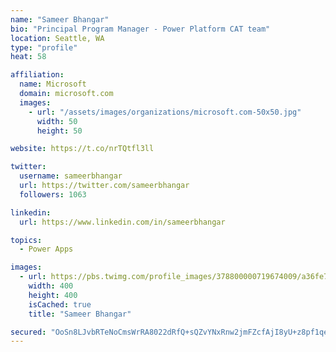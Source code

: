 ```yaml
---
name: "Sameer Bhangar"
bio: "Principal Program Manager - Power Platform CAT team"
location: Seattle, WA
type: "profile"
heat: 58

affiliation:
  name: Microsoft
  domain: microsoft.com
  images:
    - url: "/assets/images/organizations/microsoft.com-50x50.jpg"
      width: 50
      height: 50

website: https://t.co/nrTQtfl3ll

twitter:
  username: sameerbhangar
  url: https://twitter.com/sameerbhangar
  followers: 1063

linkedin:
  url: https://www.linkedin.com/in/sameerbhangar

topics:
  - Power Apps

images:
  - url: https://pbs.twimg.com/profile_images/378800000719674009/a36fe7ddfab1778b76e5793772e43798_400x400.jpeg
    width: 400
    height: 400
    isCached: true
    title: "Sameer Bhangar"

secured: "OoSn8LJvbRTeNoCmsWrRA8022dRfQ+sQZvYNxRnw2jmFZcfAjI8yU+z8pf1qe/cs8Ve426wT52IvSxQaTJTB/hcaKo8L1RSzSmMyCcrKrTO+94IxEBbRCp3FhXViVwoAjDz5iV+5oZddrZO8SgwjN1/quBwrONV9o+7nsTzf+F+qkQue0cR4PzuRABb3fYhBjPRQJ1tPOZ6WLtyHXX7SmtHCAOZ/f78ffkWTg7IKgmhfXWzJFm5sE5TddSktHqiV+Q2CvSEUjOzoV+rxMBN6cf3VFMOmms8M2Z2raWn/ur46HusfJUrnaP6K2DyWm7QEwBJK+dJ/QdumGfMWe+/FtBDfT8+0+OjvVftrVHF2QCuU3fJRrVLAMZqVA0CFcHzKJgcHkvA32C4c/If9UFjAl5Q8/vrNwJxrliXHpeNp+nc=;veFKhxvzd7pL3nz6UUfM5g=="
---
```


